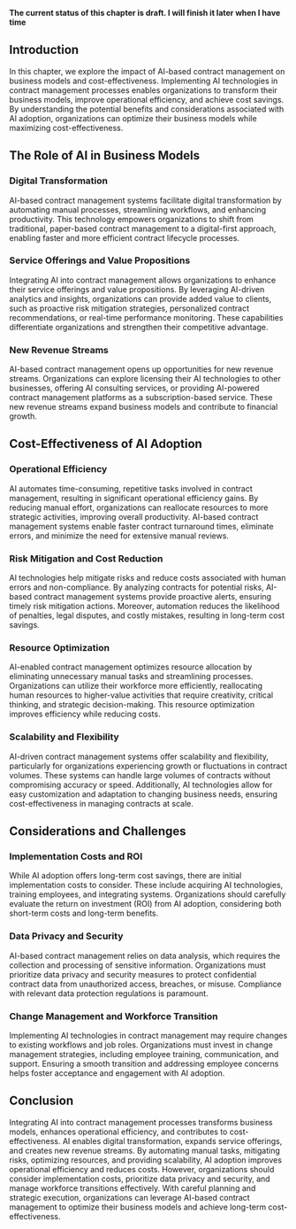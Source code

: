 **The current status of this chapter is draft. I will finish it later when I have time**

Introduction
------------

In this chapter, we explore the impact of AI-based contract management on business models and cost-effectiveness. Implementing AI technologies in contract management processes enables organizations to transform their business models, improve operational efficiency, and achieve cost savings. By understanding the potential benefits and considerations associated with AI adoption, organizations can optimize their business models while maximizing cost-effectiveness.

The Role of AI in Business Models
---------------------------------

### Digital Transformation

AI-based contract management systems facilitate digital transformation by automating manual processes, streamlining workflows, and enhancing productivity. This technology empowers organizations to shift from traditional, paper-based contract management to a digital-first approach, enabling faster and more efficient contract lifecycle processes.

### Service Offerings and Value Propositions

Integrating AI into contract management allows organizations to enhance their service offerings and value propositions. By leveraging AI-driven analytics and insights, organizations can provide added value to clients, such as proactive risk mitigation strategies, personalized contract recommendations, or real-time performance monitoring. These capabilities differentiate organizations and strengthen their competitive advantage.

### New Revenue Streams

AI-based contract management opens up opportunities for new revenue streams. Organizations can explore licensing their AI technologies to other businesses, offering AI consulting services, or providing AI-powered contract management platforms as a subscription-based service. These new revenue streams expand business models and contribute to financial growth.

Cost-Effectiveness of AI Adoption
---------------------------------

### Operational Efficiency

AI automates time-consuming, repetitive tasks involved in contract management, resulting in significant operational efficiency gains. By reducing manual effort, organizations can reallocate resources to more strategic activities, improving overall productivity. AI-based contract management systems enable faster contract turnaround times, eliminate errors, and minimize the need for extensive manual reviews.

### Risk Mitigation and Cost Reduction

AI technologies help mitigate risks and reduce costs associated with human errors and non-compliance. By analyzing contracts for potential risks, AI-based contract management systems provide proactive alerts, ensuring timely risk mitigation actions. Moreover, automation reduces the likelihood of penalties, legal disputes, and costly mistakes, resulting in long-term cost savings.

### Resource Optimization

AI-enabled contract management optimizes resource allocation by eliminating unnecessary manual tasks and streamlining processes. Organizations can utilize their workforce more efficiently, reallocating human resources to higher-value activities that require creativity, critical thinking, and strategic decision-making. This resource optimization improves efficiency while reducing costs.

### Scalability and Flexibility

AI-driven contract management systems offer scalability and flexibility, particularly for organizations experiencing growth or fluctuations in contract volumes. These systems can handle large volumes of contracts without compromising accuracy or speed. Additionally, AI technologies allow for easy customization and adaptation to changing business needs, ensuring cost-effectiveness in managing contracts at scale.

Considerations and Challenges
-----------------------------

### Implementation Costs and ROI

While AI adoption offers long-term cost savings, there are initial implementation costs to consider. These include acquiring AI technologies, training employees, and integrating systems. Organizations should carefully evaluate the return on investment (ROI) from AI adoption, considering both short-term costs and long-term benefits.

### Data Privacy and Security

AI-based contract management relies on data analysis, which requires the collection and processing of sensitive information. Organizations must prioritize data privacy and security measures to protect confidential contract data from unauthorized access, breaches, or misuse. Compliance with relevant data protection regulations is paramount.

### Change Management and Workforce Transition

Implementing AI technologies in contract management may require changes to existing workflows and job roles. Organizations must invest in change management strategies, including employee training, communication, and support. Ensuring a smooth transition and addressing employee concerns helps foster acceptance and engagement with AI adoption.

Conclusion
----------

Integrating AI into contract management processes transforms business models, enhances operational efficiency, and contributes to cost-effectiveness. AI enables digital transformation, expands service offerings, and creates new revenue streams. By automating manual tasks, mitigating risks, optimizing resources, and providing scalability, AI adoption improves operational efficiency and reduces costs. However, organizations should consider implementation costs, prioritize data privacy and security, and manage workforce transitions effectively. With careful planning and strategic execution, organizations can leverage AI-based contract management to optimize their business models and achieve long-term cost-effectiveness.

